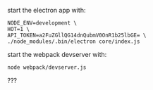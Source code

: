 start the electron app with:

    NODE_ENV=development \
    HOT=1 \
    API_TOKEN=a2FuZGllQG14dnQubmV0OnR1b25lbGE= \
    ./node_modules/.bin/electron core/index.js

start the webpack devserver with:

    node webpack/devserver.js

???
